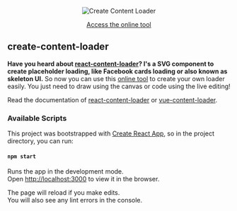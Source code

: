 <p align="center">
  <img src="https://user-images.githubusercontent.com/4838076/38386691-d5d7fdc8-38eb-11e8-8845-8a6bdf581481.gif" alt="Create Content Loader" title="Create Content Loader" />
</p>

<p align="center">
  <a href="https://danilowoz.github.io/create-content-loader/">Access the online tool</a>
</p>


## create-content-loader

**Have you heard about [react-content-loader](https://github.com/danilowoz/react-content-loader)? I's a SVG component to create placeholder loading, like Facebook cards loading or also known as skeleton UI.** So now you can use this [online tool](https://danilowoz.github.io/create-content-loader/) to create your own loader easily. You just need to draw using the canvas or code using the live editing!

Read the documentation of [react-content-loader](https://github.com/danilowoz/react-content-loader) or [vue-content-loader](https://github.com/egoist/vue-content-loader).

### Available Scripts

This project was bootstrapped with [Create React App](https://github.com/facebookincubator/create-react-app), so in the project directory, you can run:

#### `npm start`

Runs the app in the development mode.<br>
Open [http://localhost:3000](http://localhost:3000) to view it in the browser.

The page will reload if you make edits.<br>
You will also see any lint errors in the console.
